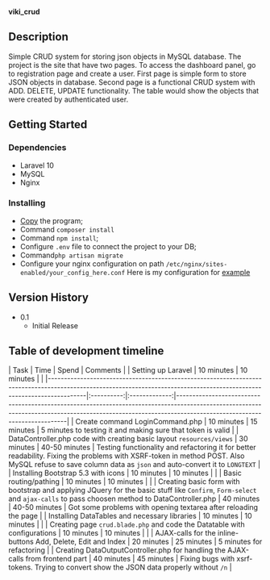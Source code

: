 **viki_crud**

## Description

Simple CRUD system for storing json objects in MySQL database. The project is the site that have two pages. To access the dashboard panel, go to registration page and create a user. 
First page is simple form to store JSON objects in database. Second page is a functional CRUD system with ADD. DELETE, UPDATE functionality. The table would show the objects that were created by authenticated user.

## Getting Started

### Dependencies

* Laravel 10
* MySQL
* Nginx

### Installing

* [Copy](https://github.com/omegarekrut/viki_crud.git) the program;
* Command `composer install`
* Command `npm install`;
* Configure `.env` file to connect the project to your DB;
* Command`php artisan migrate`
* Configure your nginx configuration on path `/etc/nginx/sites-enabled/your_config_here.conf`
Here is my configuration for [example](https://github.com/omegarekrut/viki_crud/blob/master/viki_crud.conf)

## Version History

* 0.1
    * Initial Release

## Table of development timeline
|  Task  |  Time  |  Spend  |  Comments  |
| Setting up Laravel                                                                                                                                                     | 10 minutes | 10 minutes    |                                                                                                                                                                                                        |
|------------------------------------------------------------------------------------------------------------------------------------------------------------------------|:----------:|:-------------:|--------------------------------------------------------------------------------------------------------------------------------------------------------------------------------------------------------|
| Create command LoginCommand.php                                                                                                                                        | 10 minutes | 15 minutes    | 5 minutes to testing it and making sure that token is valid                                                                                                                                              |
| DataController.php code with creating basic layout `resources/views`                                                                                                   | 30 minutes | 40-50 minutes | Testing functionality and refactoring it for better readability. Fixing the problems with XSRF-token in method POST. Also MySQL refuse to save column data as `json` and auto-convert it to `LONGTEXT` |
| Installing Bootstrap 5.3 with icons                                                                                                                                    | 10 minutes | 10 minutes    |                                                                                                                                                                                                        |
| Basic routing/pathing                                                                                                                                                  | 10 minutes | 10 minutes    |                                                                                                                                                                                                        |
| Creating basic form with bootstrap and applying JQuery for the basic stuff like `Confirm`, `Form-select` and `ajax-calls` to pass choosen method to DataController.php | 40 minutes | 40-50 minutes | Got some problems with opening textarea after reloading the page                                                                                                                                       |
| Installing DataTables and necessary libraries                                                                                                                          | 10 minutes | 10 minutes    |                                                                                                                                                                                                        |
| Creating page `crud.blade.php` and code the Datatable with configurations                                                                                              | 10 minutes | 10 minutes    |                                                                                                                                                                                                        |
| AJAX-calls for the inline-buttons Add, Delete, Edit and Index                                                                                                          | 20 minutes | 25 minutes    | 5 minutes for refactoring                                                                                                                                                                              |
| Creating DataOutputController.php for handling the AJAX-calls from frontend part                                                                                       | 40 minutes | 45 minutes    | Fixing bugs with xsrf-tokens. Trying to convert show the JSON data properly without `/n`                                                                                                               |
